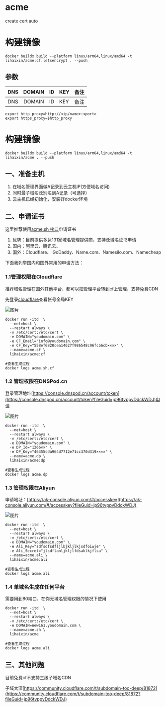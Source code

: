 # acme
create cert auto

# 构建镜像


```
docker buildx build --platform linux/arm64,linux/amd64 -t lihaixin/acme:cf.letsencrypt . --push
```

## 参数

|DNS|DOMAIN|ID|KEY|备注|
|:----|:----:|:----|:----|:----|
|DNS|DOMAIN|ID|KEY|备注|
```
export http_proxy=http://<ip/name>:<port>
export https_proxy=$http_proxy
```

# 构建镜像

```
docker buildx build --platform linux/arm64,linux/amd64 -t lihaixin/acme . --push
```

## 一、准备主机

1. 在域名管理界面做A记录到云主机IP(方便域名访问)
2. 同时最子域名泛别名到A记录（可选择）
3. 云主机已经初始化，安装好docker环境
## 二、申请证书

这里推荐使用[acme.sh 接口](https://github.com/acmesh-official/acme.sh/wiki/dnsapi)申请证书

1. 优势：目前提供多达131家域名管理提供商，支持泛域名证书申请
2. 国内：阿里云、腾讯云、
3. 国外：Cloudflare、 GoDaddy、Name.com、Namesilo.com、Namecheap

下面我列举国内和国外常用的申请方法：

### 1.1管理权限在Cloudflare

推荐域名管理在国外其他平台，都可以把管理平台转到cf上管理，支持免费CDN

先登录[cloudflare](https://dash.cloudflare.com/profile/api-tokens?fileGuid=jp96tvppvDdckWDJ)查看帐号全局KEY

![图片](https://uploader.shimo.im/f/ownh1keQB5TDzHn3.png!thumbnail?fileGuid=jp96tvppvDdckWDJ)

```shell
docker run -itd  \
  --net=host \
  --restart always \
  -v /etc/cert:/etc/cert \
  -e DOMAIN="youdomain.com" \
  -e CF_Email="info@youdomain.com" \
  -e CF_Key="558ef6820cea14627f986548c96fcb6cb××××" \
  --name=acme.cf \
  lihaixin/acme:cf
 
#查看生成过程 
docker logs acme.sh.cf
```
### 1.2 管理权限在DNSPod.cn

登录管理地址[https://console.dnspod.cn/account/token](https://console.dnspod.cn/account/token?fileGuid=jp96tvppvDdckWDJ)申请

![图片](https://uploader.shimo.im/f/a70gRTTjKiMR7Cge.png!thumbnail?fileGuid=jp96tvppvDdckWDJ)

```plain
docker run -itd  \
  --net=host \
  --restart always \
  -v /etc/cert:/etc/cert \
  -e DOMAIN="youdomain.com" \
  -e DP_Id="1266××" \
  -e DP_Key="46355cda964d7712e71cc370d319××××" \
  --name=acme.dp \
  lihaixin/acme:dp
  
#查看生成过程  
docker logs acme.dp
```
### 1.3 管理权限在Aliyun

申请地址：[https://ak-console.aliyun.com/#/accesskey](https://ak-console.aliyun.com/#/accesskey?fileGuid=jp96tvppvDdckWDJ)

![图片](https://uploader.shimo.im/f/t9ThefXH1CjNpSOI.png!thumbnail?fileGuid=jp96tvppvDdckWDJ)

```plain
docker run -itd  \
  --net=host \
  --restart always \
  -v /etc/cert:/etc/cert \
  -e DOMAIN="youdomain.com" \
  -e Ali_Key="sdfsdfsdfljlbjkljlkjsdfoiwje" \
  -e Ali_Secret="jlsdflanljkljlfdsaklkjflsa" \
  --name=acme.ali \
  lihaixin/acme:ali
  
#查看生成过程  
docker logs acme.ali
```
### 1.4 单域名生成在任何平台

需要用到80端口，在你无域名管理权限的情况下使用

```shell
docker run -itd  \
  --net=host \
  --restart always \
  -v /etc/cert:/etc/cert \
  -e DOMAIN=new161.youdomain.com \
  --name=acme.sh \
  lihaixin/acme
  
#查看生成过程 
docker logs acme.ali
```
## 三、其他问题

目前免费cf不支持三级子域名CDN

子域太深[https://community.cloudflare.com/t/subdomain-too-deep/81872](https://community.cloudflare.com/t/subdomain-too-deep/81872?fileGuid=jp96tvppvDdckWDJ)
